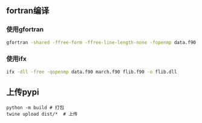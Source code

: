 ## fortran编译
### 使用gfortran
```sh
gfortran -shared -ffree-form -ffree-line-length-none -fopenmp data.f90 march.f90 flib.f90 -o flib.dll
```
### 使用ifx
```sh
ifx -dll -free -qopenmp data.f90 march.f90 flib.f90 -o flib.dll
```

## 上传pypi
```shell
python -m build # 打包
twine upload dist/*  # 上传
```